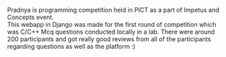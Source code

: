 Pradnya is programming competition held in PICT as a part of Impetus and Concepts event. <br>
This webapp in Django was made for the first round of competition which was C/C++ Mcq questions conducted locally in a lab.
There were around 200 participants and got really good reviews from all of the participants regarding questions as well as the platform :) 

